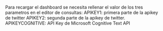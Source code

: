 Para recargar el dashboard se necesita rellenar el valor de los tres parametros en el editor de consultas:
APIKEY1: primera parte de la apikey de twitter
APIKEY2: segunda parte de la apikey de twitter.
APIKEYCOGNITIVE: API Key de Microsoft Cognitive Text API